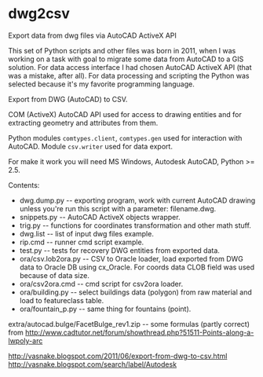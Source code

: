 dwg2csv
=======

Export data from dwg files via AutoCAD ActiveX API

This set of Python scripts and other files was born in 2011, when I was working on a task with goal to migrate some data from AutoCAD to a GIS solution.
For data access interface I had chosen AutoCAD ActiveX API (that was a mistake, after all).
For data processing and scripting the Python was selected because it's my favorite programming language.

Export from DWG (AutoCAD) to CSV.

COM (ActiveX) AutoCAD API used for access to drawing entities and for extracting geometry and attributes from them.

Python modules `comtypes.client`, `comtypes.gen` used for interaction with AutoCAD.
Module `csv.writer` used for data export.

For make it work you will need MS Windows, Autodesk AutoCAD, Python >= 2.5.

Contents:

* dwg.dump.py -- exporting program, work with current AutoCAD drawing unless you're run this script with a parameter: filename.dwg.
* snippets.py -- AutoCAD ActiveX objects wrapper.
* trig.py -- functions for coordinates transformation and other math stuff.
* dwg.list -- list of input dwg files example.
* rip.cmd -- runner cmd script example.
* test.py -- tests for recovery DWG entities from exported data.
* ora/csv.lob2ora.py -- CSV to Oracle loader, load exported from DWG data to Oracle DB using cx_Oracle. For coords data CLOB field was used because of data size.
* ora/csv2ora.cmd -- cmd script for csv2ora loader.
* ora/building.py -- select buildings data (polygon) from raw material and load to featureclass table.
* ora/fountain_p.py -- same thing for fountains (point).


extra/autocad.bulge/FacetBulge_rev1.zip -- some formulas (partly correct) from
http://www.cadtutor.net/forum/showthread.php?51511-Points-along-a-lwpoly-arc

http://vasnake.blogspot.com/2011/06/export-from-dwg-to-csv.html
http://vasnake.blogspot.com/search/label/Autodesk
